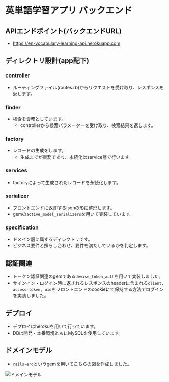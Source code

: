 # 英単語学習アプリ バックエンド

## APIエンドポイント(バックエンドURL)
- https://en-vocabulary-learning-api.herokuapp.com

## ディレクトリ設計(app配下)
### controller
- ルーティングファイル(routes.rb)からリクエストを受け取り、レスポンスを返します。

### finder
- 検索を責務としています。
  - controllerから検索パラメーターを受け取り、検索結果を返します。

### factory
- レコードの生成をします。
  - 生成までが責務であり、永続化はservice層で行います。

### services
- factoryによって生成されたレコードを永続化します。

### serializer
- フロントエンドに返却するjsonの形に整形します。
- gemの`active_model_serializers`を用いて実装しています。

### specification
- ドメイン層に属するディレクトリです。
- ビジネス要件と照らし合わせ、要件を満たしているかを判定します。

## 認証関連
- トークン認証関連のgemである`devise_token_auth`を用いて実装しました。
- サインイン・ログイン時に返されるレスポンスのheaderに含まれる`client, access-token, uid`をフロントエンドのcookieにて保持する方法でログインを実装しました。

## デプロイ
- デプロイはherokuを用いて行っています。
- DBは開発・本番環境ともにMySQLを使用しています。

## ドメインモデル
- `rails-erd`というgemを用いてこちらの図を作成しました。

![ドメインモデル](https://user-images.githubusercontent.com/56663358/174021777-36e6dc60-82c1-400f-b6db-737e22533bcc.png)

